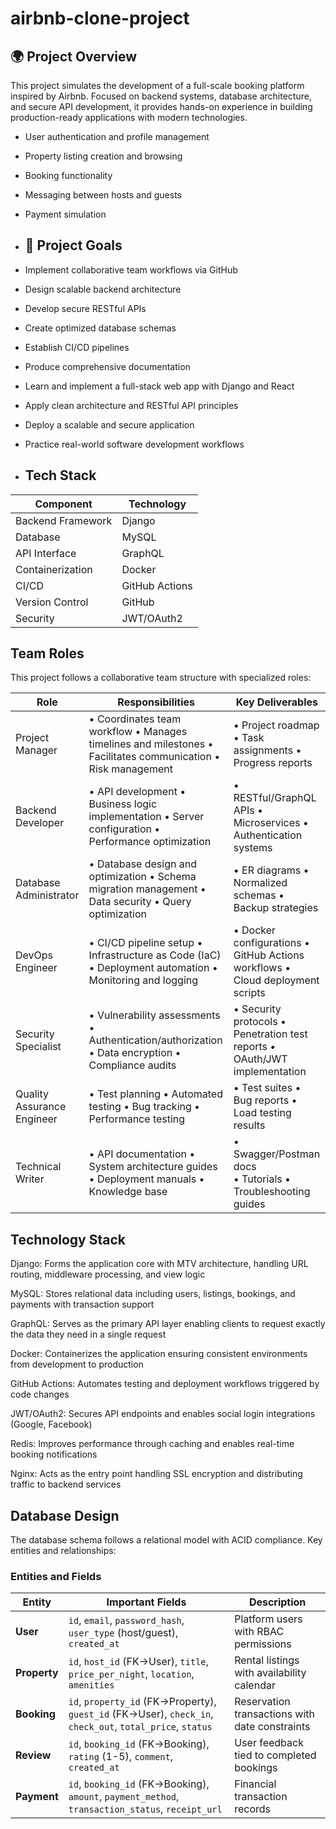 # airbnb-clone-project

## 🌍 Project Overview

This project simulates the development of a full-scale booking platform inspired by Airbnb. Focused on backend systems, database architecture, and secure API development, it provides hands-on experience in building production-ready applications with modern technologies.

- User authentication and profile management
- Property listing creation and browsing
- Booking functionality
- Messaging between hosts and guests
- Payment simulation


- ## 🎯 Project Goals

- Implement collaborative team workflows via GitHub
- Design scalable backend architecture
- Develop secure RESTful APIs
- Create optimized database schemas
- Establish CI/CD pipelines
- Produce comprehensive documentation
- Learn and implement a full-stack web app with Django and React
- Apply clean architecture and RESTful API principles
- Deploy a scalable and secure application
- Practice real-world software development workflows

- ## Tech Stack
  
 Component       | Technology              
-----------------|-------------------------
 Backend Framework | Django                 
 Database        | MySQL                  
 API Interface   | GraphQL                
 Containerization| Docker                 
 CI/CD           | GitHub Actions         
 Version Control | GitHub                 
 Security        | JWT/OAuth2             

## Team Roles

This project follows a collaborative team structure with specialized roles:

| Role | Responsibilities | Key Deliverables |
|------|-----------------|-----------------|
| Project Manager | • Coordinates team workflow • Manages timelines and milestones • Facilitates communication • Risk management | • Project roadmap • Task assignments • Progress reports |
| Backend Developer | • API development • Business logic implementation • Server configuration • Performance optimization | • RESTful/GraphQL APIs • Microservices • Authentication systems |
| Database Administrator | • Database design and optimization • Schema migration management • Data security • Query optimization | • ER diagrams • Normalized schemas • Backup strategies |
| DevOps Engineer | • CI/CD pipeline setup • Infrastructure as Code (IaC) • Deployment automation • Monitoring and logging | • Docker configurations • GitHub Actions workflows • Cloud deployment scripts |
| Security Specialist | • Vulnerability assessments • Authentication/authorization • Data encryption • Compliance audits | • Security protocols • Penetration test reports • OAuth/JWT implementation |
| Quality Assurance Engineer | • Test planning • Automated testing • Bug tracking • Performance testing | • Test suites • Bug reports • Load testing results |
| Technical Writer | • API documentation • System architecture guides • Deployment manuals • Knowledge base | • Swagger/Postman docs<br>• Tutorials • Troubleshooting guides |

## Technology Stack

Django: Forms the application core with MTV architecture, handling URL routing, middleware processing, and view logic

MySQL: Stores relational data including users, listings, bookings, and payments with transaction support

GraphQL: Serves as the primary API layer enabling clients to request exactly the data they need in a single request

Docker: Containerizes the application ensuring consistent environments from development to production

GitHub Actions: Automates testing and deployment workflows triggered by code changes

JWT/OAuth2: Secures API endpoints and enables social login integrations (Google, Facebook)

Redis: Improves performance through caching and enables real-time booking notifications

Nginx: Acts as the entry point handling SSL encryption and distributing traffic to backend services


## Database Design

The database schema follows a relational model with ACID compliance. Key entities and relationships:

### Entities and Fields
| Entity | Important Fields | Description |
|--------|------------------|-------------|
| **User** | `id`, `email`, `password_hash`, `user_type` (host/guest), `created_at` | Platform users with RBAC permissions |
| **Property** | `id`, `host_id` (FK→User), `title`, `price_per_night`, `location`, `amenities` | Rental listings with availability calendar |
| **Booking** | `id`, `property_id` (FK→Property), `guest_id` (FK→User), `check_in`, `check_out`, `total_price`, `status` | Reservation transactions with date constraints |
| **Review** | `id`, `booking_id` (FK→Booking), `rating` (1-5), `comment`, `created_at` | User feedback tied to completed bookings |
| **Payment** | `id`, `booking_id` (FK→Booking), `amount`, `payment_method`, `transaction_status`, `receipt_url` | Financial transaction records |
